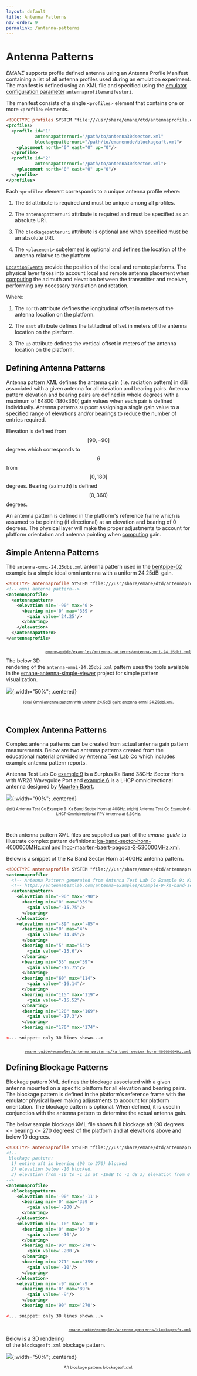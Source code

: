 ```yaml
---
layout: default
title: Antenna Patterns
nav_order: 9
permalink: /antenna-patterns
---
```



# Antenna Patterns

*EMANE* supports profile defined antenna using an Antenna Profile
Manifest containing a list of all antenna profiles used during an
emulation experiment. The manifest is defined using an XML file and
specified using the [emulator configuration parameter](applications#emane-configuration)
`antennaprofilemanifesturi`.

The manifest consists of a single `<profiles>` element that contains
one or more `<profile>` elements.

```xml
<!DOCTYPE profiles SYSTEM "file:///usr/share/emane/dtd/antennaprofile.dtd">
<profiles>
  <profile id="1"
           antennapatternuri="/path/to/antenna30dsector.xml"
           blockagepatternuri="/path/to/emanenode/blockageaft.xml">
    <placement north="0" east="0" up="0"/>
  </profile>
  <profile id="2"
           antennapatternuri="/path/to/antenna30dsector.xml">
    <placement north="0" east="0" up="0"/>
  </profile>
</profiles>
```

Each `<profile>` element corresponds to a unique antenna profile
where:

1. The `id` attribute is required and must be unique among all
   profiles.

2. The `antennapatternuri` attribute is required and must be specified
   as an absolute URI.

3. The `blockagepatteruri` attribute is optional and when specified
   must be an absolute URI.

4. The `<placement>` subelement is optional and defines the location
   of the antenna relative to the platform.

[`LocationEvents`](events#locationevent) provide the position of the local and
remote platforms. The physical layer takes into account local and
remote antenna placement when [computing](antenna-gain#computing-antenna-gain) the azimuth and elevation between the
transmitter and receiver, performing any necessary translation and
rotation.

Where:

1. The `north` attribute defines the longitudinal offset in meters of
   the antenna location on the platform.
 
2. The `east` attribute defines the latitudinal offset in meters of
   the antenna location on the platform.
 
3. The `up` attribute defines the vertical offset in meters of the
   antenna location on the platform.

## Defining Antenna Patterns

Antenna pattern XML defines the antenna gain (i.e. radiation pattern)
in dBi associated with a given antenna for all elevation and bearing
pairs.  Antenna pattern elevation and bearing pairs are defined in
whole degrees with a maximum of 64800 (180x360) gain values when each
pair is defined individually. Antenna patterns support assigning a
single gain value to a specified range of elevations and/or bearings
to reduce the number of entries required.

Elevation is defined from $$[90,-90]$$ degrees which
corresponds to $$\theta$$ from $$[0,180]$$
degrees. Bearing (azimuth) is defined $$[0,360)$$ degrees.

An antenna pattern is defined in the platform's reference frame which
is assumed to be pointing (if directional) at an elevation and bearing
of 0 degrees. The physical layer will make the proper adjustments to
account for platform orientation and antenna pointing when [computing](antenna-gain#computing-antenna-gain) gain.


## Simple Antenna Patterns

The `antenna-omni-24.25dbi.xml` antenna pattern used in the [bentpipe-02](bent-pipe-radio-model#bentpipe-02) example is a simple ideal omni antenna with
a uniform 24.25dBi gain.

```xml
<!DOCTYPE antennaprofile SYSTEM "file:///usr/share/emane/dtd/antennaprofile.dtd">
<!-- omni antenna pattern-->
<antennaprofile>
  <antennapattern>
    <elevation min='-90' max='0'>
      <bearing min='0' max='359'>
        <gain value='24.25'/>
      </bearing>
    </elevation>
  </antennapattern>
</antennaprofile>
```
<p style="float:right;font-family:courier;font-size:75%"><a href="https://github.com/adjacentlink/emane-guide/tree/main/examples/antenna-patterns/antenna-omni-24.25dbi.xml">emane-guide/examples/antenna-patterns/antenna-omni-24.25dbi.xml</a></p><br>

The below 3D rendering of the `antenna-omni-24.25dbi.xml` pattern uses
the tools available in the
[emane-antenna-simple-viewer](https://github.com/sgalgano/emane-antenna-simple-viewer)
project for simple pattern visualization.

![](images/antenna-omni-24.25dbi.png){:width="50%"; .centered}
<p style="text-align:center;font-size:75%">Ideal Omni antenna pattern with uniform 24.5dBi gain: antenna-omni-24.25dbi.xml.</p><br>

## Complex Antenna Patterns

Complex antenna patterns can be created from actual antenna gain pattern
measurements. Below are two antenna patterns created from the
educational material provided by [Antenna Test Lab
Co](https://antennatestlab.com/) which includes example antenna
pattern reports.

Antenna Test Lab Co [example
9](https://antennatestlab.com/antenna-examples/example-9-ka-band-sector-horn-spherical-and-polar-gain-patterns)
is a Surplus Ka Band 38GHz Sector Horn with WR28 Waveguide Port and
[example
6](https://antennatestlab.com/antenna-examples/example-6-lhcp-miniature-fpv-omnidirectional-antenna)
is a LHCP omnidirectional antenna designed by [Maarten
Baert](https://www.maartenbaert.be/quadcopters/antennas/pagoda-antenna/).

![](images/auto-generated-combined-antenna-test-co-patterns.png){:width="90%"; .centered}
<p style="text-align:center;font-size:75%">(left) Antenna Test Co Example 9: Ka Band Sector Horn at 40GHz. (right)  Antenna Test Co Example 6: LHCP Omnidirectional FPV Antenna at 5.3GHz.</p><br>


Both antenna pattern XML files are supplied as part of the
*emane-guide* to illustrate complex pattern definitions:
[ka-band-sector-horn-4000000MHz.xml](https://github.com/adjacentlink/emane-guide/tree/main/examples/antenna-patterns/ka-band-sector-horn-4000000MHz.xml)
and
[lhcp-maarten-baert-pagoda-2-530000MHz.xml](https://github.com/adjacentlink/emane-guide/tree/main/examples/antenna-patterns/lhcp-maarten-baert-pagoda-2-530000MHz.xml).

Below is a snippet of the Ka Band Sector Horn at 40GHz antenna
pattern.

```xml
<!DOCTYPE antennaprofile SYSTEM "file:///usr/share/emane/dtd/antennaprofile.dtd">
<antennaprofile>
  <!-- Antenna Pattern generated from Antenna Test Lab Co Example 9: Ka Band Sector Horn -->
  <!-- https://antennatestlab.com/antenna-examples/example-9-ka-band-sector-horn-spherical-and-polar-gain-patterns -->
  <antennapattern>
    <elevation min="-90" max="-90">
      <bearing min="0" max="359">
        <gain value="-15.75"/>
      </bearing>
    </elevation>
    <elevation min="-89" max="-85">
      <bearing min="0" max="4">
        <gain value="-14.45"/>
      </bearing>
      <bearing min="5" max="54">
        <gain value="-15.6"/>
      </bearing>
      <bearing min="55" max="59">
        <gain value="-16.75"/>
      </bearing>
      <bearing min="60" max="114">
        <gain value="-16.14"/>
      </bearing>
      <bearing min="115" max="119">
        <gain value="-15.52"/>
      </bearing>
      <bearing min="120" max="169">
        <gain value="-17.3"/>
      </bearing>
      <bearing min="170" max="174">

<... snippet: only 30 lines shown...>
```
<p style="float:right;font-family:courier;font-size:75%"><a href="https://github.com/adjacentlink/emane-guide/tree/main/examples/antenna-patterns/ka-band-sector-horn-4000000MHz.xml">emane-guide/examples/antenna-patterns/ka-band-sector-horn-4000000MHz.xml</a></p><br>

## Defining Blockage Patterns

Blockage pattern XML defines the blockage associated with a given
antenna mounted on a specific platform for all elevation and bearing
pairs. The blockage pattern is defined in the platform's reference
frame with the emulator physical layer making adjustments to account
for platform orientation. The blockage pattern is optional. When
defined, it is used in conjunction with the antenna pattern to
determine the actual antenna gain.

The below sample blockage XML file shows full blockage aft (90 degrees
<= bearing <= 270 degrees) of the platform and at elevations above and
below 10 degrees.

```xml
<!DOCTYPE antennaprofile SYSTEM "file:///usr/share/emane/dtd/antennaprofile.dtd">
<!--
 blockage pattern:
  1) entire aft in bearing (90 to 270) blocked
  2) elevation below -10 blocked,
  3) elevation from -10 to -1 is at -10dB to -1 dB 3) elevation from 0 to 90 no blockage
-->
<antennaprofile>
  <blockagepattern>
    <elevation min='-90' max='-11'>
      <bearing min='0' max='359'>
        <gain value='-200'/>
      </bearing>
    </elevation>
    <elevation min='-10' max='-10'>
      <bearing min='0' max='89'>
        <gain value='-10'/>
      </bearing>
      <bearing min='90' max='270'>
        <gain value='-200'/>
      </bearing>
      <bearing min='271' max='359'>
        <gain value='-10'/>
      </bearing>
    </elevation>
    <elevation min='-9' max='-9'>
      <bearing min='0' max='89'>
        <gain value='-9'/>
      </bearing>
      <bearing min='90' max='270'>

<... snippet: only 30 lines shown...>
```
<p style="float:right;font-family:courier;font-size:75%"><a href="https://github.com/adjacentlink/emane-guide/tree/main/examples/antenna-patterns/blockageaft.xml">emane-guide/examples/antenna-patterns/blockageaft.xml</a></p><br>
   
Below is a 3D rendering of the `blockageaft.xml` blockage pattern.

![](images/blockagepattern.png){:width="50%"; .centered}
<p style="text-align:center;font-size:75%">Aft blockage pattern: blockageaft.xml.</p><br>

